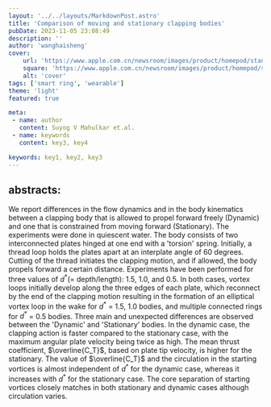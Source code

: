 ```yaml
---
layout: '../../layouts/MarkdownPost.astro'
title: 'Comparison of moving and stationary clapping bodies'
pubDate: 2023-11-05 23:08:49
description: ''
author: 'wanghaisheng'
cover:
    url: 'https://www.apple.com.cn/newsroom/images/product/homepod/standard/Apple-HomePod-hero-230118_big.jpg.large_2x.jpg'
    square: 'https://www.apple.com.cn/newsroom/images/product/homepod/standard/Apple-HomePod-hero-230118_big.jpg.large_2x.jpg'
    alt: 'cover'
tags: ['smart ring', 'wearable'] 
theme: 'light'
featured: true

meta:
 - name: author
   content: Suyog V Mahulkar et.al.
 - name: keywords
   content: key3, key4

keywords: key1, key2, key3
---
```


## abstracts:
We report differences in the flow dynamics and in the body kinematics between a clapping body that is allowed to propel forward freely (Dynamic) and one that is constrained from moving forward (Stationary). The experiments were done in quiescent water. The body consists of two interconnected plates hinged at one end with a 'torsion' spring. Initially, a thread loop holds the plates apart at an interplate angle of 60 degrees. Cutting of the thread initiates the clapping motion, and if allowed, the body propels forward a certain distance. Experiments have been performed for three values of $d^*$(= depth/length): 1.5, 1.0, and 0.5. In both cases, vortex loops initially develop along the three edges of each plate, which reconnect by the end of the clapping motion resulting in the formation of an elliptical vortex loop in the wake for $d^*$ = 1.5, 1.0 bodies, and multiple connected rings for $d^*$ = 0.5 bodies. Three main and unexpected differences are observed between the 'Dynamic' and 'Stationary' bodies. In the dynamic case, the clapping action is faster compared to the stationary case, with the maximum angular plate velocity being twice as high. The mean thrust coefficient, $\overline{C_T}$, based on plate tip velocity, is higher for the stationary. The value of $\overline{C_T}$ and the circulation in the starting vortices is almost independent of $d^*$ for the dynamic case, whereas it increases with $d^*$ for the stationary case. The core separation of starting vortices closely matches in both stationary and dynamic cases although circulation varies.
